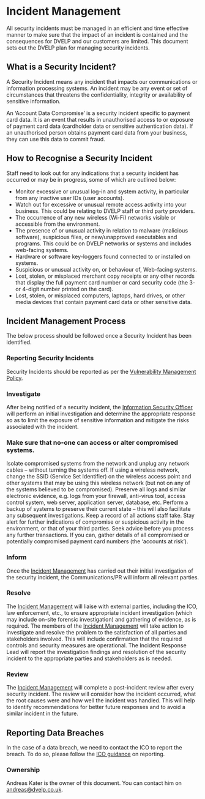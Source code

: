 # Incident Management

All security incidents must be managed in an efficient and time effective manner
to make sure that the impact of an incident is contained and the consequences
for DVELP and our customers are limited. This document sets out the DVELP plan
for managing security incidents.

## What is a Security Incident?

A Security Incident means any incident that impacts our communications or
information processing systems. An incident may be any event or set of
circumstances that threatens the confidentiality, integrity or availability of
sensitive information.

An ‘Account Data Compromise’ is a security incident specific to payment card
data. It is an event that results in unauthorised access to or exposure of
payment card data (cardholder data or sensitive authentication data).  If an
unauthorised person obtains payment card data from your business, they can use
this data to commit fraud.

## How to Recognise a Security Incident

Staff need to look out for any indications that a security incident has occurred
or may be in progress, some of which are outlined below:

* Monitor excessive or unusual log-in and system activity, in particular from
  any inactive user IDs (user accounts).
* Watch out for excessive or unusual remote access activity into your business.
  This could be relating to DVELP staff or third party providers.
* The occurrence of any new wireless (Wi-Fi) networks visible or accessible from
  the environment.
* The presence of or unusual activity in relation to malware (malicious
  software), suspicious files, or new/unapproved executables and programs. This
  could be on DVELP networks or systems and includes web-facing systems.
* Hardware or software key-loggers found connected to or installed on systems.
* Suspicious or unusual activity on, or behaviour of, Web-facing systems.
* Lost, stolen, or misplaced merchant copy receipts or any other records that
  display the full payment card number or card security code (the 3- or 4-digit
  number printed on the card).
* Lost, stolen, or misplaced computers, laptops, hard drives, or other media
  devices that contain payment card data or other sensitive data.

## Incident Management Process

The below process should be followed once a Security Incident has been
identified.

### Reporting Security Incidents

Security Incidents should be reported as per the [Vulnerability Management
Policy](vulnerability-management.md).

### Investigate

After being notified of a security incident, the [Information Security
Officer](../readme.md#contacts) will perform an initial investigation and
determine the appropriate response so as to limit the exposure of sensitive
information and mitigate the risks associated with the incident.

### Make sure that no-one can access or alter compromised systems.

Isolate compromised systems from the network and unplug any network cables –
without turning the systems off.  If using a wireless network, change the SSID
(Service Set Identifier) on the wireless access point and other systems that may
be using this wireless network (but not on any of the systems believed to be
compromised).  Preserve all logs and similar electronic evidence, e.g. logs from
your firewall, anti-virus tool, access control system, web server, application
server, database, etc.  Perform a backup of systems to preserve their current
state – this will also facilitate any subsequent investigations.  Keep a record
of all actions staff take.  Stay alert for further indications of compromise or
suspicious activity in the environment, or that of your third parties.  Seek
advice before you process any further transactions.  If you can, gather details
of all compromised or potentially compromised payment card numbers (the
‘accounts at risk’).

### Inform

Once the [Incident Management](incident-management.md) has carried out their
initial investigation of the security incident, the Communications/PR will
inform all relevant parties.

### Resolve

The [Incident Management](incident-management.md) will liaise with external
parties, including the ICO, law enforcement, etc., to ensure appropriate
incident investigation (which may include on-site forensic investigation) and
gathering of evidence, as is required.  The members of the [Incident
Management](incident-management.md) will take action to investigate and resolve
the problem to the satisfaction of all parties and stakeholders involved. This
will include confirmation that the required controls and security measures are
operational.  The Incident Response Lead will report the investigation findings
and resolution of the security incident to the appropriate parties and
stakeholders as is needed.

### Review

The [Incident Management](incident-management.md) will complete a post-incident
review after every security incident. The review will consider how the incident
occurred, what the root causes were and how well the incident was handled. This
will help to identify recommendations for better future responses and to avoid a
similar incident in the future.

## Reporting Data Breaches

In the case of a data breach, we need to contact the ICO to report the breach.
To do so, please follow the [ICO
guidance](https://ico.org.uk/for-organisations/report-a-breach/personal-data-breach/)
on reporting.

### Ownership

Andreas Kater is the owner of this document. You can contact him on
<andreas@dvelp.co.uk>.

